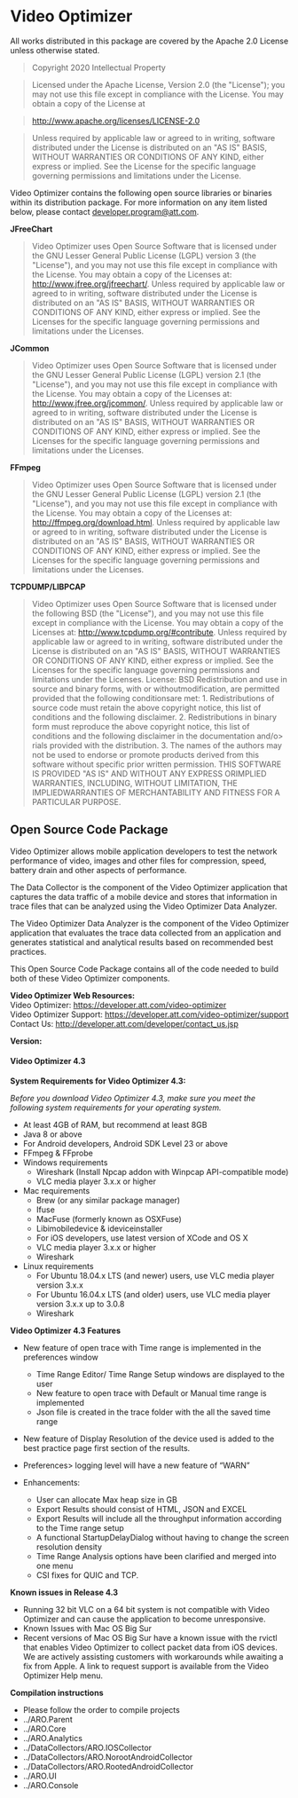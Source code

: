 
# Video Optimizer

All works distributed in this package are covered by the Apache 2.0 License unless otherwise stated.

> Copyright 2020
Intellectual Property

> Licensed under the Apache License, Version 2.0 (the "License");
> you may not use this file except in compliance with the License.
> You may obtain a copy of the License at

> http://www.apache.org/licenses/LICENSE-2.0

> Unless required by applicable law or agreed to in writing, software
> distributed under the License is distributed on an "AS IS" BASIS,
> WITHOUT WARRANTIES OR CONDITIONS OF ANY KIND, either express or implied.
> See the License for the specific language governing permissions and
> limitations under the License.

Video Optimizer contains the following open source libraries or binaries within its distribution package.  For more information on any item listed below, please contact developer.program@att.com.


**JFreeChart**  
> Video Optimizer uses Open Source Software that is licensed under the GNU Lesser General Public License (LGPL) version 3 (the "License"), and you may not use this file except in compliance with the License. You may obtain a copy of the Licenses at: http://www.jfree.org/jfreechart/. Unless required by applicable law or agreed to in writing, software distributed under the License is distributed on an "AS IS" BASIS, WITHOUT WARRANTIES OR CONDITIONS OF ANY KIND, either express or implied. See the Licenses for the specific language governing permissions and limitations under the Licenses.  

**JCommon**  
> Video Optimizer uses Open Source Software that is licensed under the GNU Lesser General Public License (LGPL) version 2.1 (the "License"), and you may not use this file except in compliance with the License. You may obtain a copy of the Licenses at: http://www.jfree.org/jcommon/. Unless required by applicable law or agreed to in writing, software distributed under the License is distributed on an "AS IS" BASIS, WITHOUT WARRANTIES OR CONDITIONS OF ANY KIND, either express or implied. See the Licenses for the specific language governing permissions and limitations under the Licenses.  

**FFmpeg**  
> Video Optimizer uses Open Source Software that is licensed under the GNU Lesser General Public License (LGPL) version 2.1 (the "License"), and you may not use this file except in compliance with the License. You may obtain a copy of the Licenses at: http://ffmpeg.org/download.html. Unless required by applicable law or agreed to in writing, software distributed under the License is distributed on an "AS IS" BASIS, WITHOUT WARRANTIES OR CONDITIONS OF ANY KIND, either express or implied. See the Licenses for the specific language governing permissions and limitations under the Licenses.  

**TCPDUMP/LIBPCAP**  
> Video Optimizer uses Open Source Software that is licensed under the following BSD (the "License"), and you may not use this file except in compliance with the License. You may obtain a copy of the Licenses at: http://www.tcpdump.org/#contribute. Unless required by applicable law or agreed to in writing, software distributed under the License is distributed on an "AS IS" BASIS, WITHOUT WARRANTIES OR CONDITIONS OF ANY KIND, either express or implied. See the Licenses for the specific language governing permissions and limitations under the Licenses. License: BSD Redistribution and use in source and binary forms, with or withoutmodification, are permitted provided that the following conditionsare met: 1. Redistributions of source code must retain the above copyright notice, this list of conditions and the following disclaimer. 2. Redistributions in binary form must reproduce the above copyright notice, this list of conditions and the following disclaimer in the documentation and/o> rials provided with the distribution. 3. The names of the authors may not be used to endorse or promote products derived from this software without specific prior written permission.  THIS SOFTWARE IS PROVIDED "AS IS" AND WITHOUT ANY EXPRESS ORIMPLIED WARRANTIES, INCLUDING, WITHOUT LIMITATION, THE IMPLIEDWARRANTIES OF MERCHANTABILITY AND FITNESS FOR A PARTICULAR PURPOSE.  


## Open Source Code Package

Video Optimizer allows mobile application developers to test the network performance of video, images and other files for compression, speed, battery drain and other aspects of performance.

The Data Collector is the component of the Video Optimizer application that captures the data traffic of a mobile device and stores that information in trace files that can be analyzed using the Video Optimizer Data Analyzer.

The Video Optimizer Data Analyzer is the component of the Video Optimizer application that evaluates the trace data collected from an application and generates statistical and analytical results based on recommended best practices.

This Open Source Code Package contains all of the code needed to build both of these Video Optimizer components.


**Video Optimizer Web Resources:**  
Video Optimizer: https://developer.att.com/video-optimizer<br/>
Video Optimizer Support: https://developer.att.com/video-optimizer/support<br/>
Contact Us: http://developer.att.com/developer/contact_us.jsp<br/>


**Version:**  
#### Video Optimizer 4.3

**System Requirements for Video Optimizer 4.3:**

*Before you download Video Optimizer 4.3, make sure you meet the following system requirements for your operating system.*

- At least 4GB of RAM, but recommend at least 8GB
- Java 8 or above
- For Android developers, Android SDK Level 23 or above
- FFmpeg & FFprobe
- Windows requirements
  - Wireshark (Install Npcap addon with Winpcap API-compatible mode)
  - VLC media player 3.x.x or higher
- Mac requirements
  - Brew (or any similar package manager)
  - Ifuse
  - MacFuse (formerly known as OSXFuse)
  - Libimobiledevice & ideviceinstaller
  - For iOS developers, use latest version of XCode and OS X
  - VLC media player 3.x.x or higher
  - Wireshark
- Linux requirements
  - For Ubuntu 18.04.x LTS (and newer) users, use VLC media player version 3.x.x
  - For Ubuntu 16.04.x LTS (and older) users, use VLC media player version 3.x.x up to 3.0.8
  - Wireshark



**Video Optimizer 4.3 Features**
- New feature of open trace with Time range is implemented in the preferences window
  -	Time Range Editor/ Time Range Setup windows are displayed to the user
  -	New feature to open trace with Default or Manual time range is implemented
  -	Json file is created in the trace folder with the all the saved time range

- New feature of Display Resolution of the device used is added to the best practice page first section of the results.

- Preferences> logging level will have a new feature of “WARN”

- Enhancements:
  -	User can allocate Max heap size in GB
  - Export Results should consist of HTML, JSON and EXCEL  
  - Export Results will include all the throughput information according to the Time range setup
  -	A functional StartupDelayDialog without having to change the screen resolution density
  -	Time Range Analysis options have been clarified and merged into one menu
  - CSI fixes for QUIC and TCP.


**Known issues in Release 4.3**

- Running 32 bit VLC on a 64 bit system is not compatible with Video Optimizer and can cause the application to become unresponsive.
- Known Issues with Mac OS Big Sur
 - Recent versions of Mac OS Big Sur have a known issue with the rvictl that enables Video Optimizer to collect packet data from iOS devices. We are actively assisting customers with workarounds while awaiting a fix from Apple. A link to request support is available from the Video Optimizer Help menu.


**Compilation instructions**
+ Please follow the order to compile projects
+ ../ARO.Parent
+ ../ARO.Core
+ ../ARO.Analytics
+ ../DataCollectors/ARO.IOSCollector
+ ../DataCollectors/ARO.NorootAndroidCollector
+ ../DataCollectors/ARO.RootedAndroidCollector
+ ../ARO.UI
+ ../ARO.Console
